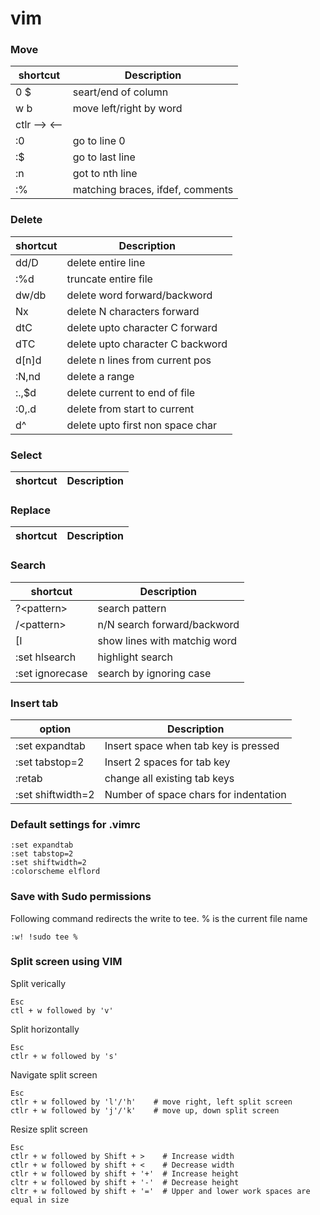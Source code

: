# vim

### Move
| shortcut     	| Description 			     	|
|---------------|---------------------------------------|
| 0 $		| seart/end of column			|
| w b		| move left/right by word		|
| ctlr --> <--	|					|
| :0		| go to line 0				|
| :$		| go to last line			|
| :n		| got to nth line			|
| :%		| matching braces, ifdef, comments	|

### Delete
| shortcut     	| Description 			     	|
|---------------|---------------------------------------|
| dd/D		| delete entire line			|
| :%d		| truncate entire file			|
| dw/db		| delete word forward/backword		|
| Nx		| delete N characters forward		|
| dtC		| delete upto character C forward	|
| dTC		| delete upto character C backword	|
| d[n]d		| delete n lines from current pos	|
| :N,nd		| delete a range			|
| :.,$d		| delete current to end of file		|
| :0,.d		| delete from start to current		|
| d^		| delete upto first non space char	|


### Select
| shortcut     	| Description 			     	|
|---------------|---------------------------------------|


### Replace
| shortcut     	| Description 			     	|
|---------------|---------------------------------------|

### Search
| shortcut     	| Description 			     	|
|---------------|---------------------------------------|
| ?\<pattern\>	| search pattern			|
| /\<pattern\>	| n/N search forward/backword		|
| [I		| show lines with matchig word		|
|:set hlsearch	| highlight search			|
|:set ignorecase| search by ignoring case		|

### Insert tab

| option     		| Description 			     	|
|-----------------------|---------------------------------------|
| :set expandtab	| Insert space when tab key is pressed	|
| :set tabstop=2	| Insert 2 spaces for tab key		|
| :retab		| change all existing tab keys		|
| :set shiftwidth=2	| Number of space chars for indentation	|

### Default settings for .vimrc

```shell
:set expandtab
:set tabstop=2
:set shiftwidth=2
:colorscheme elflord
```

### Save with Sudo permissions

Following command redirects the write to tee. % is the current file name
```
:w! !sudo tee %
```

### Split screen using VIM

Split verically
```
Esc
ctl + w followed by 'v'
```

Split horizontally
```
Esc
ctlr + w followed by 's'
```

Navigate split screen
```
Esc
ctlr + w followed by 'l'/'h'    # move right, left split screen
ctlr + w followed by 'j'/'k'    # move up, down split screen
```

Resize split screen
```
Esc
ctlr + w followed by Shift + >    # Increase width
ctlr + w followed by shift + <    # Decrease width
ctlr + w followed by shift + '+'  # Increase height
cltr + w followed by shift + '-'  # Decrease height
cltr + w followed by shift + '='  # Upper and lower work spaces are equal in size
```

